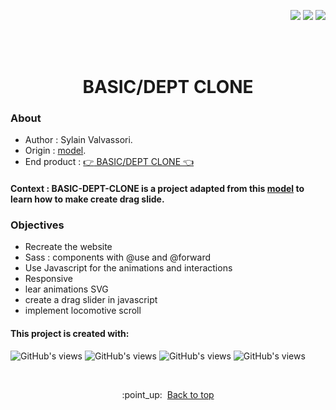 <p align="right"><img src="https://badgen.net/badge/MADE BY/Sylvain Valvassori/black"> <img src="https://badgen.net/github/last-commit/Sylvain-Valvassori/BASIC-DEPT-clone/main"> <img src="https://badgen.net/github/release/Sylvain-Valvassori/react-movie/black?icon=bitcoin-lightning"> 

<br><br>

<h1 align="center">BASIC/DEPT CLONE</h1>

### About

- Author : Sylain Valvassori.
- Origin : [model](https://www.basicagency.com/).
- End product : [:point_right: BASIC/DEPT CLONE :point_left:](https://sylvain-valvassori.github.io/BASIC-DEPT-CLONE/)

#### Context : BASIC-DEPT-CLONE is a project adapted from this [model](https://www.frontendpractice.com/projects/basic) to learn how to make create drag slide.<br>



### Objectives 

* Recreate the website
* Sass : components with @use and @forward
* Use Javascript for the animations and interactions
* Responsive
* lear animations SVG
* create a drag slider in javascript
* implement  locomotive scroll




#### This project is created with:
<p >
  <img width="auto" height="auto" src="https://img.shields.io/badge/Sass-black?style=for-the-badge&logo=sass&logoColor=white " alt="GitHub's views"/>
  <img width="auto" height="auto" src="https://img.shields.io/badge/JavaScript-black?style=for-the-badge&logo=javascript&logoColor=black" alt="GitHub's views"/>
  <img width="auto" height="auto" src="https://img.shields.io/badge/HTML5-black?style=for-the-badge&logo=html5&logoColor=white" alt="GitHub's views"/>
  <img width="auto" height="auto" src="https://img.shields.io/badge/CSS3-black?style=for-the-badge&logo=css3&logoColor=white" alt="GitHub's views"/>
</p>
<br>

<p align="center">:point_up:&nbsp; <a href="#top">Back to top</a></p>

